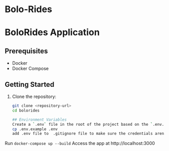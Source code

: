 # Bolo-Rides
# BoloRides Application

## Prerequisites
- Docker
- Docker Compose

## Getting Started

1. Clone the repository:
   ```bash
   git clone <repository-url>
   cd bolorides

   ## Environment Variables
   Create a `.env` file in the root of the project based on the `.env.example` template ```bash
   cp .env.example .env
   add .env file to  .gitignore file to make sure the credentials arent pushed to github

  Run `docker-compose up --build`
  Access the app at http://localhost:3000
